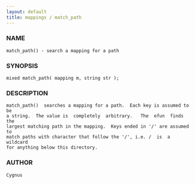 ```yaml
---
layout: default
title: mappings / match_path
---
```


### NAME

    match_path() - search a mapping for a path


### SYNOPSIS

    mixed match_path( mapping m, string str );


### DESCRIPTION

    match_path()  searches a mapping for a path.  Each key is assumed to be
    a string.  The value is  completely  arbitrary.   The  efun  finds  the
    largest matching path in the mapping.  Keys ended in '/' are assumed to
    match paths with character that follow the '/', i.e. /  is  a  wildcard
    for anything below this directory.


### AUTHOR

    Cygnus
